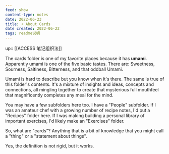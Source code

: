 ```yaml
---
feed: show
content-type: notes
date: 2022-06-23
title: + About Cards
date created: 2022-06-22
tags: readme说明
---
```


up:: [[ACCESS 笔记组织法]]

The cards folder is one of my favorite places because it has **umami**. Apparently umami is one of the five basic tastes. There are: Sweetness, Sourness, Saltiness, Bitterness, and that oddball Umami.

Umami is hard to describe but you know when it's there. The same is true of this folder's contents. It's a mixture of insights and ideas, concepts and connections, all mingling together to create that mysterious full mouthfeel that magnificently completes any meal for the mind.

You may have a few subfolders here too. I have a "People" subfolder. If I was an amateur chef with a growing number of recipe notes, I'd put a "Recipes" folder here. If I was making building a personal library of important exercises, I'd likely make an "Exercises" folder.

So, what are "cards"? Anything that is a bit of knowledge that you might call a "thing" or a "statement about things".

Yes, the definition is not rigid, but it works.
